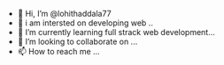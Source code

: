 - 👋 Hi, I’m @lohithaddala77
- 👀 i am  intersted on developing web ..
- 🌱 I’m currently learning  full strack web development...
- 💞️ I’m looking to collaborate on ...
- 📫 How to reach me ...

<!---
lohithaddala77/lohithaddala77 is a ✨ special ✨ repository because its `README.md` (this file) appears on your GitHub profile.
You can click the Preview link to take a look at your changes.
--->
